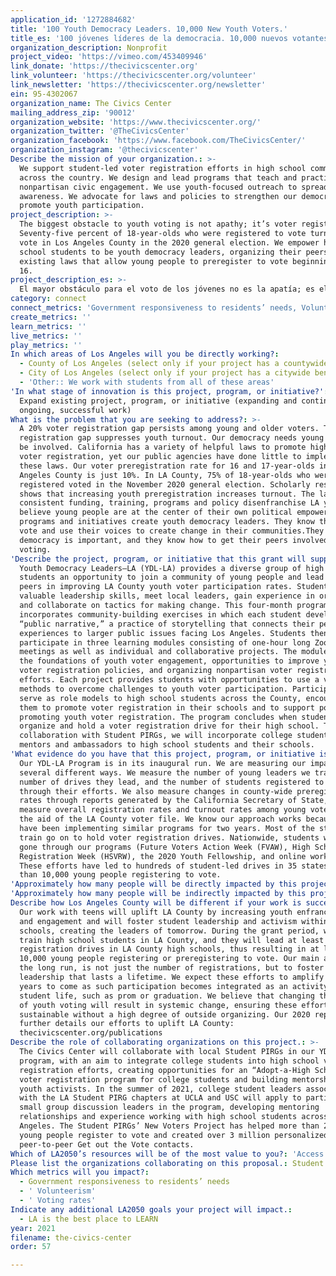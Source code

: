 ```yaml
---
application_id: '1272884682'
title: '100 Youth Democracy Leaders. 10,000 New Youth Voters.'
title_es: '100 jóvenes líderes de la democracia. 10,000 nuevos votantes jóvenes.'
organization_description: Nonprofit
project_video: 'https://vimeo.com/453409946'
link_donate: 'https://thecivicscenter.org'
link_volunteer: 'https://thecivicscenter.org/volunteer'
link_newsletter: 'https://thecivicscenter.org/newsletter'
ein: 95-4302067
organization_name: The Civics Center
mailing_address_zip: '90012'
organization_website: 'https://www.thecivicscenter.org/'
organization_twitter: '@TheCivicsCenter'
organization_facebook: 'https://www.facebook.com/TheCivicsCenter/'
organization_instagram: '@thecivicscenter'
Describe the mission of your organization.: >-
  We support student-led voter registration efforts in high school communities
  across the country. We design and lead programs that teach and practice
  nonpartisan civic engagement. We use youth-focused outreach to spread
  awareness. We advocate for laws and policies to strengthen our democracy and
  promote youth participation.
project_description: >-
  The biggest obstacle to youth voting is not apathy; it’s voter registration.
  Seventy-five percent of 18-year-olds who were registered to vote turned out to
  vote in Los Angeles County in the 2020 general election. We empower high
  school students to be youth democracy leaders, organizing their peers to use
  existing laws that allow young people to preregister to vote beginning at age
  16.
project_description_es: >-
  El mayor obstáculo para el voto de los jóvenes no es la apatía; es el registro de votantes. El setenta y cinco por ciento de los jóvenes de 18 años que estaban registrados para votar acudieron a votar en el condado de Los Ángeles en las elecciones generales de 2020. Empoderamos a los estudiantes de secundaria para que sean líderes de la democracia juvenil, organizando a sus compañeros para que utilicen las leyes existentes que permiten que los jóvenes se preinscriban para votar a partir de los 16 años.
category: connect
connect_metrics: 'Government responsiveness to residents’ needs, Volunteerism, Voting rates'
create_metrics: ''
learn_metrics: ''
live_metrics: ''
play_metrics: ''
In which areas of Los Angeles will you be directly working?:
  - County of Los Angeles (select only if your project has a countywide benefit)
  - City of Los Angeles (select only if your project has a citywide benefit)
  - 'Other:: We work with students from all of these areas'
'In what stage of innovation is this project, program, or initiative?': >-
  Expand existing project, program, or initiative (expanding and continuing
  ongoing, successful work)
What is the problem that you are seeking to address?: >-
  A 20% voter registration gap persists among young and older voters. This
  registration gap suppresses youth turnout. Our democracy needs young people to
  be involved. California has a variety of helpful laws to promote high school
  voter registration, yet our public agencies have done little to implement
  these laws. Our voter preregistration rate for 16 and 17-year-olds in Los
  Angeles County is just 10%. In LA County, 75% of 18-year-olds who were
  registered voted in the November 2020 general election. Scholarly research
  shows that increasing youth preregistration increases turnout. The lack of
  consistent funding, training, programs and policy disenfranchise LA youth. We
  believe young people are at the center of their own political empowerment. Our
  programs and initiatives create youth democracy leaders. They know they can
  vote and use their voices to create change in their communities.They know why
  democracy is important, and they know how to get their peers involved and
  voting.
'Describe the project, program, or initiative that this grant will support to address the problem identified.': >-
  Youth Democracy Leaders–LA (YDL-LA) provides a diverse group of high school
  students an opportunity to join a community of young people and lead their
  peers in improving LA County youth voter participation rates. Students learn
  valuable leadership skills, meet local leaders, gain experience in organizing,
  and collaborate on tactics for making change. This four-month program
  incorporates community-building exercises in which each student develops a
  “public narrative,” a practice of storytelling that connects their personal
  experiences to larger public issues facing Los Angeles. Students then
  participate in three learning modules consisting of one-hour long Zoom
  meetings as well as individual and collaborative projects. The modules cover
  the foundations of youth voter engagement, opportunities to improve youth
  voter registration policies, and organizing nonpartisan voter registration
  efforts. Each project provides students with opportunities to use a variety of
  methods to overcome challenges to youth voter participation. Participants also
  serve as role models to high school students across the County, encouraging
  them to promote voter registration in their schools and to support policies
  promoting youth voter registration. The program concludes when students
  organize and hold a voter registration drive for their high school. Through a
  collaboration with Student PIRGs, we will incorporate college students as
  mentors and ambassadors to high school students and their schools.
'What evidence do you have that this project, program, or initiative is or will be successful, and how will you define and measure success?': >-
  Our YDL-LA Program is in its inaugural run. We are measuring our impact in
  several different ways. We measure the number of young leaders we train, the
  number of drives they lead, and the number of students registered to vote
  through their efforts. We also measure changes in county-wide preregistration
  rates through reports generated by the California Secretary of State, and we
  measure overall registration rates and turnout rates among young voters with
  the aid of the LA County voter file. We know our approach works because we
  have been implementing similar programs for two years. Most of the students we
  train go on to hold voter registration drives. Nationwide, students who have
  gone through our programs (Future Voters Action Week (FVAW), High School Voter
  Registration Week (HSVRW), the 2020 Youth Fellowship, and online workshops).
  These efforts have led to hundreds of student-led drives in 35 states and more
  than 10,000 young people registering to vote.
'Approximately how many people will be directly impacted by this project, program, or initiative?': '100'
'Approximately how many people will be indirectly impacted by this project, program, or initiative?': '10000'
Describe how Los Angeles County will be different if your work is successful.: >-
  Our work with teens will uplift LA County by increasing youth enfranchisement
  and engagement and will foster student leadership and activism within high
  schools, creating the leaders of tomorrow. During the grant period, we plan to
  train high school students in LA County, and they will lead at least 100 voter
  registration drives in LA County high schools, thus resulting in at least
  10,000 young people registering or preregistering to vote. Our main aim, in
  the long run, is not just the number of registrations, but to foster youth
  leadership that lasts a lifetime. We expect these efforts to amplify in the
  years to come as such participation becomes integrated as an activity in
  student life, such as prom or graduation. We believe that changing the culture
  of youth voting will result in systemic change, ensuring these efforts are
  sustainable without a high degree of outside organizing. Our 2020 report
  further details our efforts to uplift LA County:
  thecivicscenter.org/publications
Describe the role of collaborating organizations on this project.: >-
  The Civics Center will collaborate with local Student PIRGs in our YDL-LA
  program, with an aim to integrate college students into high school voter
  registration efforts, creating opportunities for an “Adopt-a-High School”
  voter registration program for college students and building mentorships among
  youth activists. In the summer of 2021, college student leaders associated
  with the LA Student PIRG chapters at UCLA and USC will apply to participate as
  small group discussion leaders in the program, developing mentoring
  relationships and experience working with high school students across Los
  Angeles. The Student PIRGs’ New Voters Project has helped more than 2 million
  young people register to vote and created over 3 million personalized,
  peer-to-peer Get out the Vote contacts.
Which of LA2050’s resources will be of the most value to you?: 'Access to the LA2050 community,Strategy assistance and implementation'
Please list the organizations collaborating on this proposal.: Student PIRGs
Which metrics will you impact?:
  - Government responsiveness to residents’ needs
  - ' Volunteerism'
  - ' Voting rates'
Indicate any additional LA2050 goals your project will impact.:
  - LA is the best place to LEARN
year: 2021
filename: the-civics-center
order: 57

---
```

